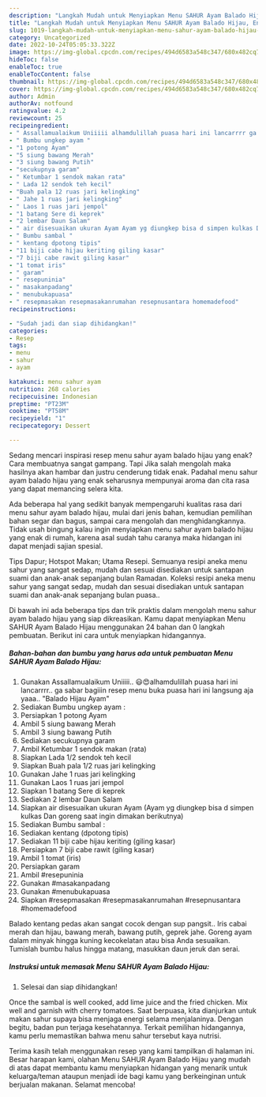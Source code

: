 ```yaml
---
description: "Langkah Mudah untuk Menyiapkan Menu SAHUR Ayam Balado Hijau, Enak Banget"
title: "Langkah Mudah untuk Menyiapkan Menu SAHUR Ayam Balado Hijau, Enak Banget"
slug: 1019-langkah-mudah-untuk-menyiapkan-menu-sahur-ayam-balado-hijau-enak-banget
category: Uncategorized
date: 2022-10-24T05:05:33.322Z
image: https://img-global.cpcdn.com/recipes/494d6583a548c347/680x482cq70/menu-sahur-ayam-balado-hijau-foto-resep-utama.jpg
hideToc: false
enableToc: true
enableTocContent: false
thumbnail: https://img-global.cpcdn.com/recipes/494d6583a548c347/680x482cq70/menu-sahur-ayam-balado-hijau-foto-resep-utama.jpg
cover: https://img-global.cpcdn.com/recipes/494d6583a548c347/680x482cq70/menu-sahur-ayam-balado-hijau-foto-resep-utama.jpg
author: Admin
authorAv: notfound
ratingvalue: 4.2
reviewcount: 25
recipeingredient:
- " Assallamualaikum Uniiiii alhamdulillah puasa hari ini lancarrrr ga sabar bagiiin resep menu buka puasa hari ini langsung aja yaaa Balado Hijau Ayam"
- " Bumbu ungkep ayam "
- "1 potong Ayam"
- "5 siung bawang Merah"
- "3 siung bawang Putih"
- "secukupnya garam"
- " Ketumbar 1 sendok makan rata"
- " Lada 12 sendok teh kecil"
- "Buah pala 12 ruas jari kelingking"
- " Jahe 1 ruas jari kelingking"
- " Laos 1 ruas jari jempol"
- "1 batang Sere di keprek"
- "2 lembar Daun Salam"
- " air disesuaikan ukuran Ayam Ayam yg diungkep bisa d simpen kulkas Dan goreng saat ingin dimakan berikutnya"
- " Bumbu sambal "
- " kentang dpotong tipis"
- "11 biji cabe hijau keriting giling kasar"
- "7 biji cabe rawit giling kasar"
- "1 tomat iris"
- " garam"
- " resepuninia"
- " masakanpadang"
- " menubukapuasa"
- " resepmasakan resepmasakanrumahan resepnusantara homemadefood"
recipeinstructions:

- "Sudah jadi dan siap dihidangkan!"
categories:
- Resep
tags:
- menu
- sahur
- ayam

katakunci: menu sahur ayam 
nutrition: 268 calories
recipecuisine: Indonesian
preptime: "PT23M"
cooktime: "PT58M"
recipeyield: "1"
recipecategory: Dessert

---
```



Sedang mencari inspirasi resep menu sahur ayam balado hijau yang enak? Cara membuatnya sangat gampang. Tapi Jika salah mengolah maka hasilnya akan hambar dan justru cenderung tidak enak. Padahal menu sahur ayam balado hijau yang enak seharusnya mempunyai aroma dan cita rasa yang dapat memancing selera kita.


Ada beberapa hal yang sedikit banyak mempengaruhi kualitas rasa dari menu sahur ayam balado hijau, mulai dari jenis bahan, kemudian pemilihan bahan segar dan bagus, sampai cara mengolah dan menghidangkannya. Tidak usah bingung kalau ingin menyiapkan menu sahur ayam balado hijau yang enak di rumah, karena asal sudah tahu caranya maka hidangan ini dapat menjadi sajian spesial.

Tips Dapur; Hotspot Makan; Utama Resepi. Semuanya resipi aneka menu sahur yang sangat sedap, mudah dan sesuai disediakan untuk santapan suami dan anak-anak sepanjang bulan Ramadan. Koleksi resipi aneka menu sahur yang sangat sedap, mudah dan sesuai disediakan untuk santapan suami dan anak-anak sepanjang bulan puasa..


Di bawah ini ada beberapa tips dan trik praktis dalam mengolah menu sahur ayam balado hijau yang siap dikreasikan. Kamu dapat menyiapkan Menu SAHUR Ayam Balado Hijau menggunakan 24 bahan dan 0 langkah pembuatan. Berikut ini cara untuk menyiapkan hidangannya.

<!--inarticleads1-->

##### Bahan-bahan dan bumbu yang harus ada untuk pembuatan Menu SAHUR Ayam Balado Hijau:

1. Gunakan  Assallamualaikum Uniiiii.. 😃😍alhamdulillah puasa hari ini lancarrrr.. ga sabar bagiiin resep menu buka puasa hari ini langsung aja yaaa.. &#34;Balado Hijau Ayam&#34;
1. Sediakan  Bumbu ungkep ayam :
1. Persiapkan 1 potong Ayam
1. Ambil 5 siung bawang Merah
1. Ambil 3 siung bawang Putih
1. Sediakan secukupnya garam
1. Ambil  Ketumbar 1 sendok makan (rata)
1. Siapkan  Lada 1/2 sendok teh kecil
1. Siapkan Buah pala 1/2 ruas jari kelingking
1. Gunakan  Jahe 1 ruas jari kelingking
1. Gunakan  Laos 1 ruas jari jempol
1. Siapkan 1 batang Sere di keprek
1. Sediakan 2 lembar Daun Salam
1. Siapkan  air disesuaikan ukuran Ayam (Ayam yg diungkep bisa d simpen kulkas Dan goreng saat ingin dimakan berikutnya)
1. Sediakan  Bumbu sambal :
1. Sediakan  kentang (dpotong tipis)
1. Sediakan 11 biji cabe hijau keriting (giling kasar)
1. Persiapkan 7 biji cabe rawit (giling kasar)
1. Ambil 1 tomat (iris)
1. Persiapkan  garam
1. Ambil  #resepuninia
1. Gunakan  #masakanpadang
1. Gunakan  #menubukapuasa
1. Siapkan  #resepmasakan #resepmasakanrumahan #resepnusantara #homemadefood


Balado kentang pedas akan sangat cocok dengan sup pangsit.. Iris cabai merah dan hijau, bawang merah, bawang putih, geprek jahe. Goreng ayam dalam minyak hingga kuning kecokelatan atau bisa Anda sesuaikan. Tumislah bumbu halus hingga matang, masukkan daun jeruk dan serai. 

<!--inarticleads2-->

##### Instruksi untuk memasak Menu SAHUR Ayam Balado Hijau:


1. Selesai dan siap dihidangkan!

Once the sambal is well cooked, add lime juice and the fried chicken. Mix well and garnish with cherry tomatoes. Saat berpuasa, kita dianjurkan untuk makan sahur supaya bisa menjaga energi selama menjalaninya. Dengan begitu, badan pun terjaga kesehatannya. Terkait pemilihan hidangannya, kamu perlu memastikan bahwa menu sahur tersebut kaya nutrisi. 

Terima kasih telah menggunakan resep yang kami tampilkan di halaman ini. Besar harapan kami, olahan Menu SAHUR Ayam Balado Hijau yang mudah di atas dapat membantu kamu menyiapkan hidangan yang menarik untuk keluarga/teman ataupun menjadi ide bagi kamu yang berkeinginan untuk berjualan makanan. Selamat mencoba!
